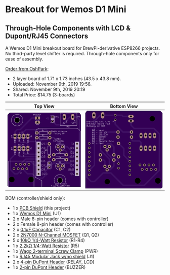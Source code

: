 Breakout for Wemos D1 Mini
=======================================================================
Through-Hole Components with LCD & Dupont/RJ45 Connectors
-----------------------------------------------------------------------

A Wemos D1 Mini breakout board for BrewPi-derivative ESP8266 projects. No third-party level shifter is required.  Through-hole components only for ease of assembly.

[Order from OshPark](https://oshpark.com/shared_projects/lKq8PfjV):

- 2 layer board of 1.71 x 1.73 inches (43.5 x 43.8 mm).
- Uploaded: November 9th, 2019 19:56.
- Shared: November 9th, 2019 20:19
- Total Price: $14.75 (3-boards)

| Top View          | Bottom View          |
| ----------------- |:--------------------:|
| ![Board Top][top] | ![Board Bottom][bot] |

[top]: Top.png "Board Top"
[bot]: Bottom.png "Board Bottom"

BOM (controller/shield only):

- 1 x [PCB Shield](https://oshpark.com/shared_projects/yztU2gOK) (this project)
- 1 x [Wemos D1 Mini](https://www.aliexpress.com/item/32688079351.html?spm=a2g0o.productlist.0.0.2dcf3152g4UkxV&algo_pvid=be694029-b1d5-44b7-b733-20b8c0f6ba9a&algo_expid=be694029-b1d5-44b7-b733-20b8c0f6ba9a-0&btsid=3b4ec2af-8a5e-4c59-9e85-bb2bdb771ffd&ws_ab_test=searchweb0_0,searchweb201602_1,searchweb201603_52_) (U1)
- 2 x Male 8-pin header (comes with controller)
- 2 x Female 8-pin header (comes with controller)
- 2 x [0.1uF Capacitor](https://www.mouser.com/ProductDetail/KEMET/C320C104K3R5TA?qs=sGAEpiMZZMt3KoXD5rJ2N4ZXb0dQpKOeXkTyt%2FbcGss%3D) (C1, C2)
- 2 x [2N7000 N-Channel MOSFET](https://www.mouser.com/ProductDetail/ON-Semiconductor/2N7000?qs=sGAEpiMZZMshyDBzk1%2FWi9bHELEahoDnY1fyKF6A6Ko%3D) (Q1, Q2)
- 5 x [10kΩ 1/4-Watt Resistor](https://www.mouser.com/ProductDetail/KOA-Speer/CF1-4CT52R103J?qs=sGAEpiMZZMtlubZbdhIBIG%252BgbQse942Boczpyiowqgc%3D) (R1-R4)
- 1 x [2.2kΩ 1/4-Watt Resistor](https://www.mouser.com/ProductDetail/KOA-Speer/CF1-4CT52R222J?qs=sGAEpiMZZMu61qfTUdNhGx20sZYqUI%252BADLaC9a%252B2%2Flg%3D) (R5)
- 1 x [Wago 2-terminal Screw Clamp](https://www.aliexpress.com/item/32700056337.html) (PWR)
- 1 x [RJ45 Modular Jack w/no shield](https://www.aliexpress.com/item/32736146888.html) (J1)
- 2 x [4-pin DuPont Header](https://www.aliexpress.com/item/32670112443.html?spm=a2g0o.productlist.0.0.b4045bcffb2Q4C&algo_pvid=e9508115-148b-4d72-a7a3-4e45d189d5c7&algo_expid=e9508115-148b-4d72-a7a3-4e45d189d5c7-12&btsid=35f3875d-d1f0-4b92-9a59-406a3faaa4ef&ws_ab_test=searchweb0_0,searchweb201602_1,searchweb201603_52) (RELAY, LCD)
- 1 x [2-pin DuPont Header](https://www.aliexpress.com/item/32670112443.html?spm=a2g0o.productlist.0.0.b4045bcffb2Q4C&algo_pvid=e9508115-148b-4d72-a7a3-4e45d189d5c7&algo_expid=e9508115-148b-4d72-a7a3-4e45d189d5c7-12&btsid=35f3875d-d1f0-4b92-9a59-406a3faaa4ef&ws_ab_test=searchweb0_0,searchweb201602_1,searchweb201603_52) (BUZZER)

